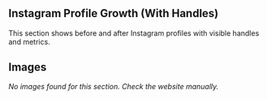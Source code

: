 # 

## Instagram Profile Growth (With Handles)

This section shows before and after Instagram profiles with visible handles and metrics.

## Images

*No images found for this section. Check the website manually.*

